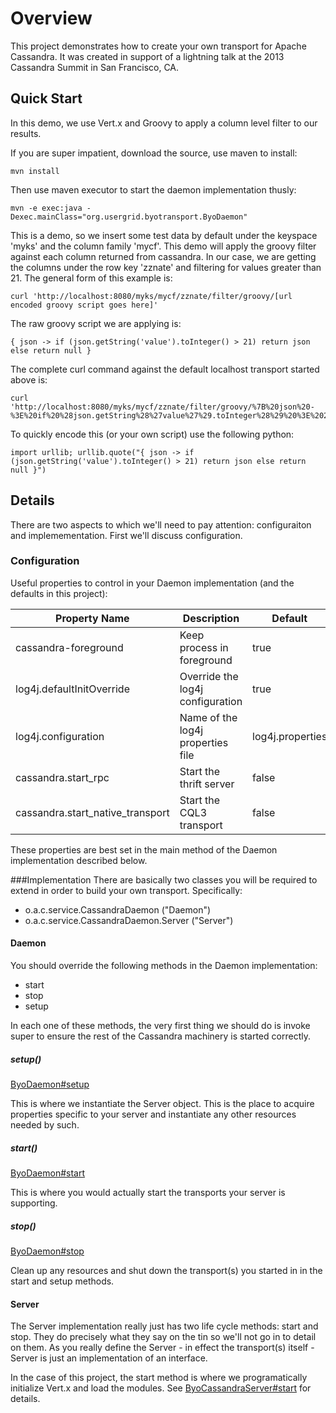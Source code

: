 # Overview
This project demonstrates how to create your own transport for Apache Cassandra. It was created in support of a lightning talk at the 2013 Cassandra Summit in San Francisco, CA. 


## Quick Start
In this demo, we use Vert.x and Groovy to apply a column level filter to our results. 

If you are super impatient, download the source, use maven to install:

    mvn install

Then use maven executor to start the daemon implementation thusly:

    mvn -e exec:java -Dexec.mainClass="org.usergrid.byotransport.ByoDaemon"

This is a demo, so we insert some test data by default under the keyspace 'myks' and the column family 'mycf'. This demo will apply the groovy filter against each column 
returned from cassandra. In our case, we are getting the columns under the row key 'zznate' and filtering for values greater than 21. The general form of this example is: 

    curl 'http://localhost:8080/myks/mycf/zznate/filter/groovy/[url encoded groovy script goes here]'

The raw groovy script we are applying is:

    { json -> if (json.getString('value').toInteger() > 21) return json else return null }

The complete curl command against the default localhost transport started above is:

    curl 'http://localhost:8080/myks/mycf/zznate/filter/groovy/%7B%20json%20-%3E%20if%20%28json.getString%28%27value%27%29.toInteger%28%29%20%3E%2021%29%20return%20json%20else%20return%20null%20%7D'

To quickly encode this (or your own script) use the following python:

    import urllib; urllib.quote("{ json -> if (json.getString('value').toInteger() > 21) return json else return null }")

## Details
There are two aspects to which we'll need to pay attention: configuraiton and implemementation. First we'll discuss configuration.

### Configuration
Useful properties to control in your Daemon implementation (and the defaults in this project):

Property Name | Description | Default
--------------|-------------|--------
cassandra-foreground | Keep process in foreground | true
log4j.defaultInitOverride | Override the log4j configuration | true
log4j.configuration | Name of the log4j properties file | log4j.properties
cassandra.start_rpc | Start the thrift server | false 
cassandra.start_native_transport | Start the CQL3 transport | false

These properties are best set in the main method of the Daemon implementation described below.

###Implementation
There are basically two classes you will be required to extend in order to build your own transport. Specifically:

- o.a.c.service.CassandraDaemon ("Daemon")
- o.a.c.service.CassandraDaemon.Server ("Server")

#### Daemon
You should override the following methods in the Daemon implementation:

- start
- stop
- setup

In each one of these methods, the very first thing we should do is invoke super to ensure the rest of the Cassandra machinery is started correctly. 

##### setup()
[ByoDaemon#setup](https://github.com/zznate/byotransport-cassandra/blob/master/server/src/main/java/org/usergrid/byotransport/ByoDaemon.java#L32)

This is where we instantiate the Server object. This is the place to acquire properties specific to your server and instantiate any other resources needed by such. 

##### start()
[ByoDaemon#start](https://github.com/zznate/byotransport-cassandra/blob/master/server/src/main/java/org/usergrid/byotransport/ByoDaemon.java#L43)

This is where you would actually start the transports your server is supporting. 

##### stop()
[ByoDaemon#stop](https://github.com/zznate/byotransport-cassandra/blob/master/server/src/main/java/org/usergrid/byotransport/ByoDaemon.java#L49)

Clean up any resources and shut down the transport(s) you started in in the start and setup methods. 

#### Server
The Server implementation really just has two life cycle methods: start and stop. They do precisely what they say on the tin so we'll not go in to detail on them. As you really define the Server - in effect the transport(s) itself - Server is just an implementation of an interface. 

In the case of this project, the start method is where we programatically initialize Vert.x and load the modules. See [ByoCassandraServer#start](https://github.com/zznate/byotransport-cassandra/blob/master/server/src/main/java/org/usergrid/byotransport/ByoCassandraServer.java#L46) for details.
